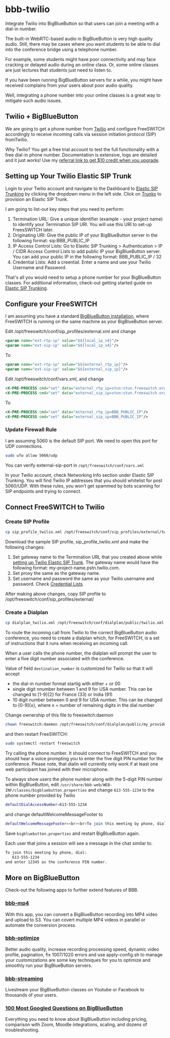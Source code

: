 # bbb-twilio
Integrate Twilio into BigBlueButton so that users can join a meeting with a dial-in number.

The built-in WebRTC-based audio in BigBlueButton is very high quality audio. Still, there may be cases where you want students to be able to dial into the conference bridge using a telephone number.

For example, some students might have poor connectivity and may face cracking or delayed audio during an online class. Or, some online classes are just lectures that students just need to listen to.

If you have been running BigBlueButton servers for a while, you might have received complains from your users about poor audio quality.  

Well, integrating a phone number into your online classes is a great way to mitigate such audio issues. 

## Twilio + BigBlueButton
We are going to get a phone number from [Twilio](https://www.twilio.com/) and configure FreeSWITCH accordingly to receive incoming calls via session initiation protocol (SIP) fromTwilio.

Why Twilio? You get a free trial account to test the full functionality with a free dial-in phone number. Documentation is extensive, logs are detailed and it just works! Use my [referral link to get $10 credit when you upgrade](https://www.twilio.com/referral/VfQyDw).

## Setting up Your Twilio Elastic SIP Trunk

Login to your Twilio account and navigate to the Dashboard to [Elastic SIP Trunking](https://www.twilio.com/user/account/sip-trunking) by clicking the dropdown menu in the left side. Click on [Trunks](https://www.twilio.com/console/sip-trunking/trunks) to provision an Elastic SIP Trunk. 

I am going to list-out key steps that you need to perform:
1. Termination URL: Give a unique identifier (example - your project name) to identify your Termination SIP URI. You will use this URI to set-up FreesSWITCH later. 
2. Originating URI: Give the public IP of your BigBlueButton server in the following format: sip:BBB_PUBLIC_IP
3. IP Access Control Lists: Go to Elastic SIP Trunking > Authentication > IP / CIDR Access Control Lists to add public IP your BigBlueButton server. You can add your public IP in the following format: BBB_PUBLIC_IP / 32
4.  Credential Lists: Add a creential. Enter a name and use your Twilio Username and Password.


That's all you would need to setup a phone number for your BigBlueButton classes. For additional information, check-out getting started guide on [Elastic SIP Trunking](https://www.twilio.com/docs/sip-trunking).

## Configure your FreeSWITCH
I am assuming you have a standard [BigBlueButton installation](https://github.com/bigbluebutton/bbb-install), where FreeSWITCH is running on the same machine as your BigBlueButton server. 

Edit /opt/freeswitch/conf/sip_profiles/external.xml and change
```xml
<param name="ext-rtp-ip" value="$${local_ip_v4}"/>
<param name="ext-sip-ip" value="$${local_ip_v4}"/>
```

To 
```xml
<param name="ext-rtp-ip" value="$${external_rtp_ip}"/>
<param name="ext-sip-ip" value="$${external_sip_ip}"/>
```

Edit /opt/freeswitch/conf/vars.xml, and change
```xml
<X-PRE-PROCESS cmd="set" data="external_rtp_ip=stun:stun.freeswitch.org"/>
<X-PRE-PROCESS cmd="set" data="external_sip_ip=stun:stun.freeswitch.org"/>
```

To

```xml
<X-PRE-PROCESS cmd="set" data="external_rtp_ip=BBB_PUBLIC_IP"/>
<X-PRE-PROCESS cmd="set" data="external_sip_ip=BBB_PUBLIC_IP"/>
```

### Update Firewall Rule

I am assuming 5060 is the default SIP port. We need to open this port for UDP connections.
```sh
sudo ufw allow 5060/udp
```

You can verify external-sip-port in `/opt/freeswitch/conf/vars.xml`

In your Twilio account, check Networking Info section under Elastic SIP Trunking. You will find Twilio IP addresses that you should whitelist for post 5060/UDP. With these rules, you won’t get spammed by bots scanning for SIP endpoints and trying to connect. 

## Connect FreeSWITCH to Twilio

### Create SIP Profile


```sh
cp sip_profile_twilio.xml /opt/freeswitch/conf/sip_profiles/external/twilio.xml
```

Download the sample SIP profile, sip_profile_twilio.xml and make the following changes:
1. Set gateway name to the Termination URL that you created above while [setting up Twilio Elastic SIP Trunk](https://github.com/manishkatyan/bbb-twilio#setting-up-your-twilio-elastic-sip-trunk). The gateway name would have the following format: my-project-name.pstn.twilio.com.
2. Set proxy the same as the gateway name.
3. Set username and password the same as your Twilio username and password. Check [Credential Lists](https://github.com/manishkatyan/bbb-twilio#setting-up-your-twilio-elastic-sip-trunk)  

After making above changes, copy SIP profile to /opt/freeswitch/conf/sip_profiles/external/

### Create a Dialplan

```sh
cp dialplan_twilio.xml /opt/freeswitch/conf/dialplan/public/twilio.xml
```

To route the incoming call from Twilio to the correct BigBlueButton audio conference, you need to create a dialplan which, for FreeSWITCH, is a set of instructions that it runs when receiving an incoming call. 

When a user calls the phone number, the dialplan will prompt the user to enter a five digit number associated with the conference.

Value of field `destination_number` is customized for Twilio so that it will accept
- the dial-in number format startig with either + or 00
- single digit nnumber between 1 and 9 for USA number. This can be changed to [1-9]{2} for France (33) or India (91)
- 10 digit number between 0 and 9 for USA number. This can be changed to [0-9]{x}, where x = number of remaining digits in the dial number    

Change ownership of this file to freeswitch:daemon
```sh
chown freeswitch:daemon /opt/freeswitch/conf/dialplan/public/my_provider.xml
```

and then restart FreeSWITCH:
```sh
sudo systemctl restart freeswitch
```

Try calling the phone number. It should connect to FreeSWITCH and you should hear a voice prompting you to enter the five digit PIN number for the conference. Please note, that dialin will currently only work if at least one web participant has joined with their microphone.

To always show users the phone number along with the 5-digit PIN number within BigBlueButton, edit `/usr/share/bbb-web/WEB-INF/classes/bigbluebutton.properties` and change `613-555-1234` to the phone number provided by Twilio
```sh
defaultDialAccessNumber=613-555-1234
```

and change defaultWelcomeMessageFooter to
```sh
defaultWelcomeMessageFooter=<br><br>To join this meeting by phone, dial:<br>  %%DIALNUM%%<br>Then enter %%CONFNUM%% as the conference PIN number.
```

Save `bigbluebutton.properties` and restart BigBlueButton again. 

Each user that joins a session will see a message in the chat similar to.
```sh
To join this meeting by phone, dial:
   613-555-1234
and enter 12345 as the conference PIN number.
```

## More on BigBlueButton

Check-out the following apps to further extend features of BBB.

### [bbb-mp4](https://github.com/manishkatyan/bbb-mp4)

With this app, you can convert a BigBlueButton recording into MP4 video and upload to S3. You can covert multiple MP4 videos in parallel or automate the conversion process.

### [bbb-optimize](https://github.com/manishkatyan/bbb-optimize)

Better audio quality, increase recording processing speed, dynamic video profile, pagination, fix 1007/1020 errors and use apply-config.sh to manage your customizations are some key techniques for you to optimize and smoothly run your BigBlueButton servers.

### [bbb-streaming](https://github.com/manishkatyan/bbb-streaming)
Livestream your BigBlueButton classes on Youtube or Facebook to thousands of your users.

### [100 Most Googled Questions on BigBlueButton](https://higheredlab.com/bigbluebutton-guide/)

Everything you need to know about BigBlueButton including pricing, comparison with Zoom, Moodle integrations, scaling, and dozens of troubleshooting.


